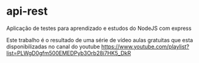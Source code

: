 # api-rest

Aplicação de testes para aprendizado e estudos do NodeJS com express

Este trabalho é o resultado de uma série de vídeo aulas gratuitas que esta disponibilizadas no canal do youtube <https://www.youtube.com/playlist?list=PLWgD0gfm500EMEDPyb3Orb28i7HK5_DkR>
